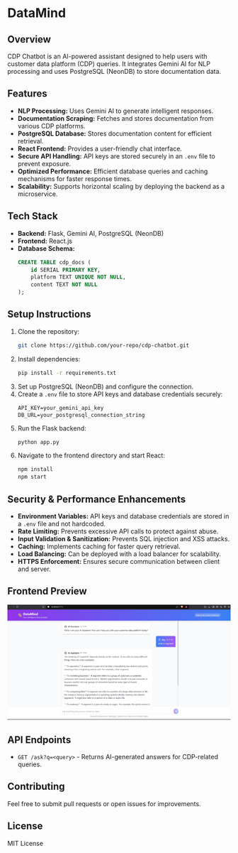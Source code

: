 # DataMind

## Overview
CDP Chatbot is an AI-powered assistant designed to help users with customer data platform (CDP) queries. It integrates Gemini AI for NLP processing and uses PostgreSQL (NeonDB) to store documentation data.

## Features
- **NLP Processing:** Uses Gemini AI to generate intelligent responses.
- **Documentation Scraping:** Fetches and stores documentation from various CDP platforms.
- **PostgreSQL Database:** Stores documentation content for efficient retrieval.
- **React Frontend:** Provides a user-friendly chat interface.
- **Secure API Handling:** API keys are stored securely in an `.env` file to prevent exposure.
- **Optimized Performance:** Efficient database queries and caching mechanisms for faster response times.
- **Scalability:** Supports horizontal scaling by deploying the backend as a microservice.

## Tech Stack
- **Backend:** Flask, Gemini AI, PostgreSQL (NeonDB)
- **Frontend:** React.js
- **Database Schema:**
  ```sql
  CREATE TABLE cdp_docs (
      id SERIAL PRIMARY KEY,
      platform TEXT UNIQUE NOT NULL,
      content TEXT NOT NULL
  );
  ```

## Setup Instructions
1. Clone the repository:
   ```sh
   git clone https://github.com/your-repo/cdp-chatbot.git
   ```
2. Install dependencies:
   ```sh
   pip install -r requirements.txt
   ```
3. Set up PostgreSQL (NeonDB) and configure the connection.
4. Create a `.env` file to store API keys and database credentials securely:
   ```env
   API_KEY=your_gemini_api_key
   DB_URL=your_postgresql_connection_string
   ```
5. Run the Flask backend:
   ```sh
   python app.py
   ```
6. Navigate to the frontend directory and start React:
   ```sh
   npm install
   npm start
   ```

## Security & Performance Enhancements
- **Environment Variables:** API keys and database credentials are stored in a `.env` file and not hardcoded.
- **Rate Limiting:** Prevents excessive API calls to protect against abuse.
- **Input Validation & Sanitization:** Prevents SQL injection and XSS attacks.
- **Caching:** Implements caching for faster query retrieval.
- **Load Balancing:** Can be deployed with a load balancer for scalability.
- **HTTPS Enforcement:** Ensures secure communication between client and server.

## Frontend Preview
![Frontend Preview](image/working.jpg)

## API Endpoints
- `GET /ask?q=<query>` - Returns AI-generated answers for CDP-related queries.

## Contributing
Feel free to submit pull requests or open issues for improvements.

## License
MIT License

